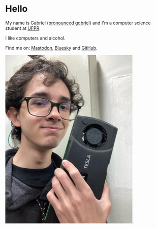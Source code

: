 <!-- en :: Gabriel :: 2025-01-04 09:31:00 -->

# Hello

My name is Gabriel
([pronounced gɑbriɛl](https://en.wikipedia.org/wiki/Help:IPA/English))
and I'm a computer science student at [UFPR](https://web.inf.ufpr.br/dinf/).

I like computers and alcohol.

Find me on: <a rel="me" href="https://mstdn.social/@gboncoffee">Mastodon</a>,
[Bluesky](https://bsky.app/profile/gboncoffee.dev.br) and
[GitHub](https://github.com/gboncoffee).

![Me holding a Nvidia Tesla](/static/profile.png).
